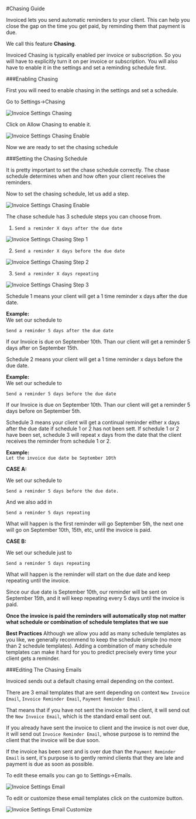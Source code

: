 #Chasing Guide

Invoiced lets you send automatic reminders to your client.  This can help you close the gap on the time you get paid, by reminding them that payment is due.

We call this feature **Chasing**. 

Invoiced Chasing is typically enabled per invoice or subscription.  So you will have to explicitly turn it on per invoice or subscription.  You will also have to enable it in the settings and set a reminding schedule first.

###Enabling Chasing

First you will need to enable chasing in the settings and set a schedule.

Go to Settings->Chasing

![Invoice Settings Chasing](../img/invoice-setting-chasing.png)

Click on Allow Chasing to enable it.

![Invoice Settings Chasing Enable](../img/invoice-setting-chasing-enable.png)

Now we are ready to set the chasing schedule

###Setting the Chasing Schedule

It is pretty important to set the chase schedule correctly.  The chase schedule determines when and how often your client receives the reminders.

Now to set the chasing schedule, let us add a step.

![Invoice Settings Chasing Enable](../img/invoice-setting-chasing-add-step.png)

The chase schedule has 3 schedule steps you can choose from.

1. `Send a reminder X days after the due date`

![Invoice Settings Chasing Step 1](../img/invoice-setting-chasing-step-1.png)

2. `Send a reminder X days before the due date`

![Invoice Settings Chasing Step 2](../img/invoice-setting-chasing-step-2.png)

3. `Send a reminder X days repeating`

![Invoice Settings Chasing Step 3](../img/invoice-setting-chasing-step-3.png)

Schedule 1 means your client will get a 1 time reminder x days after the due date.

**Example:**
<br/>
We set our schedule to

`Send a reminder 5 days after the due date` 

If our Invoice is due on September 10th.  Than our client will get a reminder 5 days after on September 15th.

Schedule 2 means your client will get a 1 time reminder x days before the due date.

**Example:**
<br/>
We set our schedule to

`Send a reminder 5 days before the due date`

If our Invoice is due on September 10th.  Than our client will get a reminder 5 days before on September 5th.

Schedule 3 means your client will get a continual reminder either x days after the due date if schedule 1 or 2 has not been sett.  If schedule 1 or 2 have been set, schedule 3 will repeat x days from the date that the client receives the reminder from schedule 1 or 2.

**Example:**
<br/>
`Let the invoice due date be September 10th`

**CASE A:**

We set our schedule to

`Send a reminder 5 days before the due date.`

And we also add in

`Send a reminder 5 days repeating`

What will happen is the first reminder will go September 5th, the next one will go on September 10th, 15th, etc, until the invoice is paid.

**CASE B:**

We set our schedule just to 

`Send a reminder 5 days repeating`

What will happen is the reminder will start on the due date and keep repeating until the invoice.

Since our due date is September 10th, our reminder will be sent on September 15th, and it will keep repeating every 5 days until the invoice is paid.

**Once the invoice is paid the reminders will automatically stop not matter what schedule or combination of schedule templates that we sue**

**Best Practices**
Although we allow you add as many schedule templates as you like, we generally recommend to keep the schedule simple (no more than 2 schedule templates).   Adding a combination of many schedule templates can make it hard for you to predict precisely every time your client gets a reminder. 

###Editing The Chasing Emails

Invoiced sends out a default chasing email depending on the context.  

There are 3 email templates that are sent depending on context `New Invoice Email`, `Invoice Reminder Email`, `Payment Reminder Email` .

That means that if you have not sent the invoice to the client, it will send out the `New Invoice Email`, which is the standard email sent out.

If you already have sent the invoice to client and the invoice is not over due, it will send out `Invoice Reminder Email`, whose purpose is to remind the client that the invoice will be due soon.

If the invoice has been sent and is over due than the `Payment Reminder Email` is sent, it's purpose is to gently remind clients that they are late and payment is due as soon as possible.

To edit these emails you can go to Settings->Emails.

![Invoice Settings Email](../img/invoice-setting-emails.png)

To edit or customize these email templates click on the customize button.

![Invoice Settings Email Customize](../img/invoice-setting-emails-customize.png)

